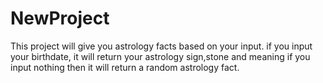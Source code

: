 # NewProject
This project will give you astrology facts based on your input.
if you input your birthdate, it will return your astrology sign,stone and meaning
if you input nothing then it will return a random astrology fact. 
